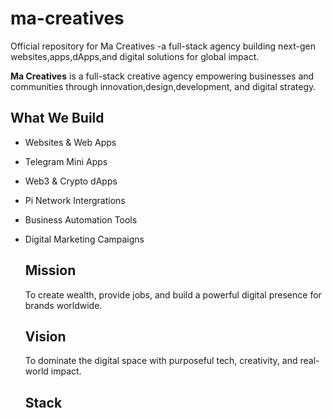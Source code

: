 # ma-creatives
Official repository for Ma Creatives -a full-stack agency building next-gen websites,apps,dApps,and digital solutions for global impact.

**Ma Creatives** is a full-stack creative agency empowering businesses and communities through innovation,design,development, and digital strategy.

## What We Build
- Websites & Web Apps
- Telegram Mini Apps
- Web3 & Crypto dApps
- Pi Network Intergrations
- Business Automation Tools
- Digital Marketing Campaigns

  ## Mission
  To create wealth, provide jobs, and build a powerful digital presence for brands worldwide.

  ## Vision
  To dominate the digital space with purposeful tech, creativity, and real-world impact.
  ## Stack
  
